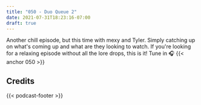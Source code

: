```yaml
---
title: "050 - Duo Queue 2"
date: 2021-07-31T18:23:16-07:00
draft: true
---
```

Another chill episode, but this time with mexy and Tyler. Simply catching up on what's coming up and what are they looking to watch. If you're looking for a relaxing episode without all the lore drops, this is it! Tune in 🎧
{{< anchor 050 >}}
<!--more-->

## Credits
{{< podcast-footer >}}
